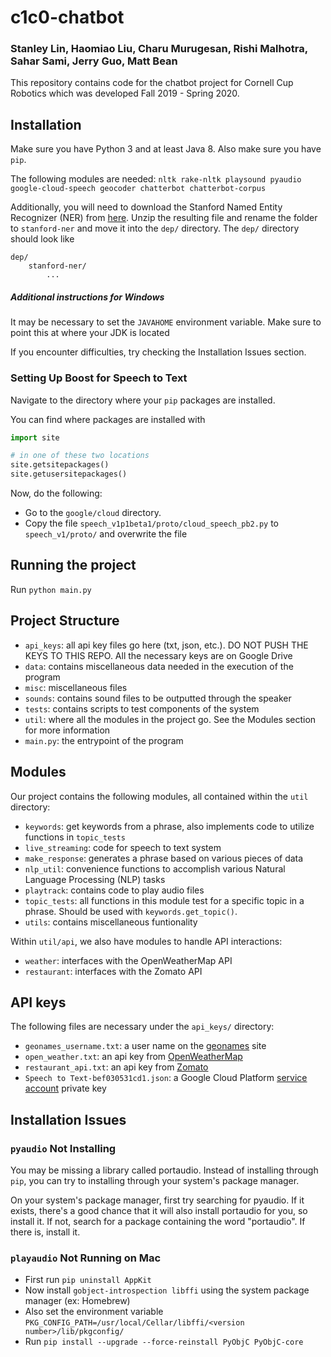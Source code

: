 # c1c0-chatbot
### Stanley Lin, Haomiao Liu, Charu Murugesan, Rishi Malhotra, Sahar Sami, Jerry Guo, Matt Bean

This repository contains code for the chatbot project for Cornell Cup Robotics which was developed Fall 2019 - Spring 2020.

## Installation

Make sure you have Python 3 and at least Java 8. Also make sure you have `pip`.

The following modules are needed: `nltk rake-nltk playsound pyaudio google-cloud-speech geocoder chatterbot chatterbot-corpus`

Additionally, you will need to download the Stanford Named Entity Recognizer (NER) from [here](https://nlp.stanford.edu/software/CRF-NER.shtml). Unzip the resulting file and rename the folder to `stanford-ner` and move it into the `dep/` directory. The `dep/` directory should look like
```
dep/
	stanford-ner/
		...
```

##### Additional instructions for Windows
It may be necessary to set the `JAVAHOME` environment variable. Make sure to point this at where your JDK is located

If you encounter difficulties, try checking the Installation Issues section.

### Setting Up Boost for Speech to Text
Navigate to the directory where your `pip` packages are installed.

You can find where packages are installed with
```python
import site

# in one of these two locations
site.getsitepackages()
site.getusersitepackages()
```

Now, do the following:
* Go to the `google/cloud` directory.
* Copy the file `speech_v1p1beta1/proto/cloud_speech_pb2.py` to `speech_v1/proto/` and overwrite the file

## Running the project
Run `python main.py`

## Project Structure
* `api_keys`: all api key files go here (txt, json, etc.). DO NOT PUSH THE KEYS TO THIS REPO. All the necessary keys are on Google Drive
* `data`: contains miscellaneous data needed in the execution of the program
* `misc`: miscellaneous files
* `sounds`: contains sound files to be outputted through the speaker
* `tests`: contains scripts to test components of the system
* `util`: where all the modules in the project go. See the Modules section for more information
* `main.py`: the entrypoint of the program

## Modules
Our project contains the following modules, all contained within the `util` directory:
* `keywords`: get keywords from a phrase, also implements code to utilize functions in `topic_tests`
* `live_streaming`: code for speech to text system
* `make_response`: generates a phrase based on various pieces of data
* `nlp_util`: convenience functions to accomplish various Natural Language Processing (NLP) tasks
* `playtrack`: contains code to play audio files
* `topic_tests`: all functions in this module test for a specific topic in a phrase. Should be used with `keywords.get_topic()`.
* `utils`: contains miscellaneous funtionality

Within `util/api`, we also have modules to handle API interactions:
* `weather`: interfaces with the OpenWeatherMap API
* `restaurant`: interfaces with the Zomato API

## API keys
The following files are necessary under the `api_keys/` directory:
* `geonames_username.txt`: a user name on the [geonames](http://www.geonames.org/) site
* `open_weather.txt`: an api key from [OpenWeatherMap](https://openweathermap.org/api)
* `restaurant_api.txt`: an api key from [Zomato](https://developers.zomato.com/api)
* `Speech to Text-bef030531cd1.json`: a Google Cloud Platform [service account](https://cloud.google.com/compute/docs/access/service-accounts) private key

## Installation Issues

### `pyaudio` Not Installing
You may be missing a library called portaudio. Instead of installing through `pip`, you can try to installing through your system's package manager.

On your system's package manager, first try searching for pyaudio. If it exists, there's a good chance that it will also install portaudio for you, so install it. If not, search for a package containing the word "portaudio". If there is, install it.

### `playaudio` Not Running on Mac
* First run `pip uninstall AppKit`
* Now install `gobject-introspection libffi` using the system package manager (ex: Homebrew)
* Also set the environment variable `PKG_CONFIG_PATH=/usr/local/Cellar/libffi/<version number>/lib/pkgconfig/`
* Run `pip install --upgrade --force-reinstall PyObjC PyObjC-core`

